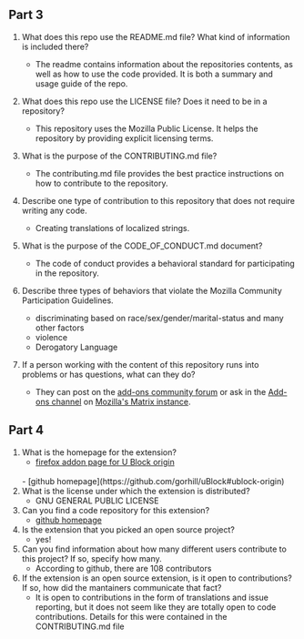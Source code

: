 
## Part 3

1. What does this repo use the README.md file? What kind of information is included there?
   - The readme contains information about the repositories contents, as well as how to use the code provided. It is both a summary and usage guide of the repo.
2. What does this repo use the LICENSE file? Does it need to be in a repository?
   - This repository uses the Mozilla Public License. It helps the repository by providing explicit licensing terms.
3. What is the purpose of the CONTRIBUTING.md file?
   - The contributing.md file provides the best practice instructions on how to contribute to the repository. 
4. Describe one type of contribution to this repository that does not require writing any code.
   - Creating translations of localized strings.
5. What is the purpose of the CODE_OF_CONDUCT.md document?
   - The code of conduct provides a behavioral standard for participating in the repository.
6. Describe three types of behaviors that violate the Mozilla Community Participation Guidelines.
   - discriminating based on race/sex/gender/marital-status and many other factors
   - violence
   - Derogatory Language
  
7. If a person working with the content of this repository runs into problems or has questions, what can they do?
   - They can post on the [add-ons community forum](https://discourse.mozilla.org/c/add-ons/development/) or ask in the [Add-ons channel](https://chat.mozilla.org/#/room/#addons:mozilla.org) on [Mozilla's Matrix instance](https://wiki.mozilla.org/Matrix).


## Part 4


   1. What is the homepage for the extension?
      - [firefox addon page for U Block origin](https://addons.mozilla.org/en-US/firefox/addon/ublock-origin/)
      <br>
      - [github homepage](https://github.com/gorhill/uBlock#ublock-origin)
   2.  What is the license under which the extension is distributed?
        - GNU GENERAL PUBLIC LICENSE
   3. Can you find a code repository for this extension?
       - [github homepage](https://github.com/gorhill/uBlock#ublock-origin)
   4. Is the extension that you picked an open source project?
      - yes!
   5. Can you find information about how many different users contribute to this project? If so, specify how many.
      - According to github, there are 108 contributors
   6. If the extension is an open source extension, is it open to contributions? If so, how did the mantainers communicate that fact?
       - It is open to contributions in the form of translations and issue reporting, but it does not seem like they are totally open to code contributions. Details for this were contained in the CONTRIBUTING.md file